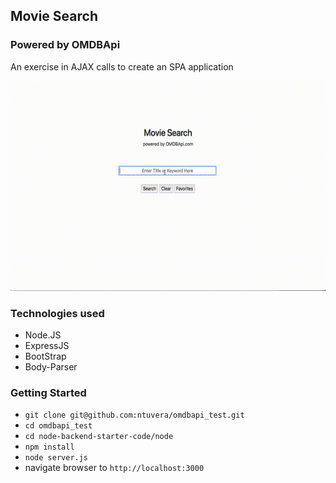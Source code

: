 ## Movie Search
### Powered by OMDBApi

An exercise in AJAX calls to create an SPA application

<img src="/omdbapi.gif" width="600">

### Technologies used
- Node.JS
- ExpressJS
- BootStrap
- Body-Parser

### Getting Started
-  `git clone git@github.com:ntuvera/omdbapi_test.git`
-  `cd omdbapi_test`
-  `cd node-backend-starter-code/node`
-  `npm install`
-  `node server.js`
-   navigate browser to `http://localhost:3000`



